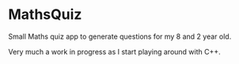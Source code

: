 # MathsQuiz

Small Maths quiz app to generate questions for my 8 and 2 year old.

Very much a work in progress as I start playing around with C++.
